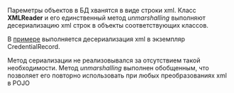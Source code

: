 Пареметры объектов в БД хванятся в виде строки xml. Класс **XMLReader** и его единственный метод _unmarshalling_ выполняют десериализацию xml строк в объекты соответствующих классов.

В [примере](src/test/java/example.java) выполняется десериализация xml в экземпляр CredentialRecord.

Метод сериализации не реализовывался за отсутствием такой необходимости. Метод _unmarshalling_ выполнен обобщенным, что позволяет его повторно использовать при любых преобразованиях xml в POJO